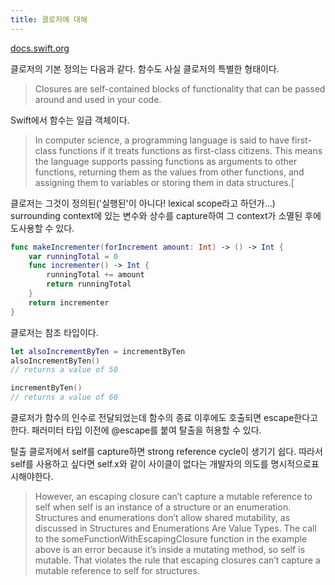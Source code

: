 ```yaml
---
title: 클로저에 대해
---
```


[docs.swift.org](https://docs.swift.org/swift-book/LanguageGuide/Closures.html)

클로저의 기본 정의는 다음과 같다. 함수도 사실 클로저의 특별한 형태이다.

> Closures are self-contained blocks of functionality that can be passed around and used in your code.

Swift에서 함수는 일급 객체이다.

> In computer science, a programming language is said to have first-class functions if it treats functions as first-class citizens. This means the language supports passing functions as arguments to other functions, returning them as the values from other functions, and assigning them to variables or storing them in data structures.[

클로저는 그것이 정의된('실행된'이 아니다! lexical scope라고 하던가...) surrounding context에 있는 변수와 상수를 capture하여 그 context가 소멸된 후에도사용할 수 있다.

```swift
func makeIncrementer(forIncrement amount: Int) -> () -> Int {
    var runningTotal = 0
    func incrementer() -> Int {
        runningTotal += amount
        return runningTotal
    }
    return incrementer
}
```

클로저는 참조 타입이다.

```swift
let alsoIncrementByTen = incrementByTen
alsoIncrementByTen()
// returns a value of 50

incrementByTen()
// returns a value of 60
```

클로저가 함수의 인수로 전달되었는데 함수의 종료 이후에도 호출되면 escape한다고한다. 패러미터 타입 이전에 @escape를 붙여 탈출을 허용할 수 있다.

탈출 클로저에서 self를 capture하면 strong reference cycle이 생기기 쉽다. 따라서 self를 사용하고 싶다면 self.x와 같이 사이클이 없다는 개발자의 의도를 명시적으로표시해야한다.

> However, an escaping closure can’t capture a mutable reference to self when self is an instance of a structure or an enumeration. Structures and enumerations don’t allow shared mutability, as discussed in Structures and Enumerations Are Value Types. The call to the someFunctionWithEscapingClosure function in the example above is an error because it’s inside a mutating method, so self is mutable. That violates the rule that escaping closures can’t capture a mutable reference to self for structures.
